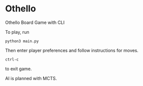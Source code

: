 # Othello
Othello Board Game with CLI

To play, run
```
python3 main.py
```

Then enter player preferences and follow instructions for moves.
```
ctrl-c
```
to exit game.

AI is planned with MCTS.